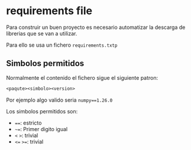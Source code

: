 # requirements file

Para construir un buen proyecto es necesario automatizar la descarga de
librerias que se van a utilizar.

Para ello se usa un fichero `requirements.txtp`

## Simbolos permitidos

Normalmente el contenido el fichero sigue el siguiente patron:

```txt
<paqute><simbolo><version>
```

Por ejemplo algo valido seria `numpy==1.26.0`

Los simbolos permitidos son:

- `==`: estricto
- `~=`: Primer digito igual
- `<` `>`: trivial
- `<=` `>=`: trivial
